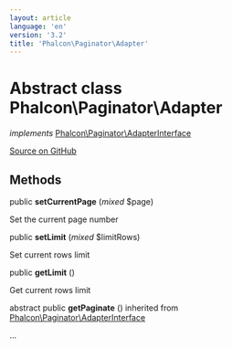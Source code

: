 ```yaml
---
layout: article
language: 'en'
version: '3.2'
title: 'Phalcon\Paginator\Adapter'
---
```

# Abstract class **Phalcon\Paginator\Adapter**

*implements* [Phalcon\Paginator\AdapterInterface](/3.2/en/api/Phalcon_Paginator_AdapterInterface)

<a href="https://github.com/phalcon/cphalcon/tree/v3.2.0/phalcon/paginator/adapter.zep" class="btn btn-default btn-sm">Source on GitHub</a>




## Methods
public  **setCurrentPage** (*mixed* $page)

Set the current page number



public  **setLimit** (*mixed* $limitRows)

Set current rows limit



public  **getLimit** ()

Get current rows limit



abstract public  **getPaginate** () inherited from [Phalcon\Paginator\AdapterInterface](/3.2/en/api/Phalcon_Paginator_AdapterInterface)

...


